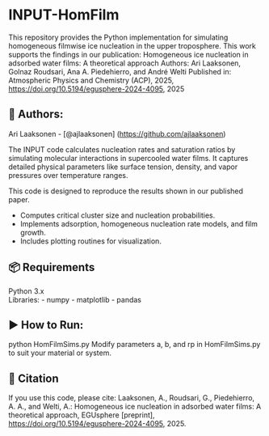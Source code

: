 # INPUT-HomFilm
This repository provides the Python implementation for simulating homogeneous filmwise ice nucleation in the upper troposphere. 
This work supports the findings in our publication:
Homogeneous ice nucleation in adsorbed water films: A theoretical approach
Authors: Ari Laaksonen, Golnaz Roudsari, Ana A. Piedehierro, and André Welti
Published in: Atmospheric Physics and Chemistry (ACP), 2025, https://doi.org/10.5194/egusphere-2024-4095, 2025

## 👥 Authors:
Ari Laaksonen - [@ajlaaksonen] (https://github.com/ajlaaksonen)


The INPUT code calculates nucleation rates and saturation ratios by simulating molecular interactions in supercooled water films. It captures detailed physical parameters like surface tension, density, and vapor pressures over temperature ranges.

This code is designed to reproduce the results shown in our published paper. 
- Computes critical cluster size and nucleation probabilities.
- Implements adsorption, homogeneous nucleation rate models, and film growth.
- Includes plotting routines for visualization.

## 📦 Requirements
  Python 3.x  
  Libraries:
    - numpy
    - matplotlib
    - pandas



## ▶️ How to Run:
python HomFilmSims.py
Modify parameters a, b, and rp in HomFilmSims.py to suit your material or system.

## 🧾 Citation
If you use this code, please cite:
Laaksonen, A., Roudsari, G., Piedehierro, A. A., and Welti, A.: Homogeneous ice nucleation in adsorbed water films: A theoretical approach, EGUsphere [preprint], https://doi.org/10.5194/egusphere-2024-4095, 2025.


